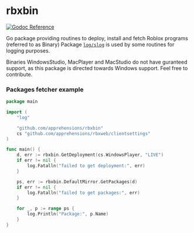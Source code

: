 # rbxbin
[pkg.go.dev]:     https://pkg.go.dev/github.com/apprehensions/rbxbin
[pkg.go.dev_img]: https://img.shields.io/badge/%E2%80%8B-reference-007d9c?logo=go&logoColor=white&style=flat-square

[![Godoc Reference][pkg.go.dev_img]][pkg.go.dev]

Go package providing routines to deploy, install and fetch Roblox programs (referred to as Binary)
Package [`log/slog`](https://pkg.go.dev/log/slog) is used by some routines for logging purposes.

Binaries WindowsStudio, MacPlayer and MacStudio do not have guranteed support, as this package
is directed towards Windows support. Feel free to contribute.

### Packages fetcher example

```go
package main

import (
	"log"

	"github.com/apprehensions/rbxbin"
	cs "github.com/apprehensions/rbxweb/clientsettings"
)

func main() {
	d, err := rbxbin.GetDeployment(cs.WindowsPlayer, "LIVE")
	if err != nil {
		log.Fatalln("failed to get deployment:", err)
	}

	ps, err := rbxbin.DefaultMirror.GetPackages(d)
	if err != nil {
		log.Fatalln("failed to get packages:", err)
	}

	for _, p := range ps {
		log.Println("Package:", p.Name)
	}
}
```
